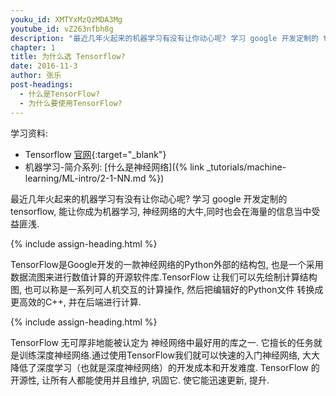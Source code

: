 ```yaml
---
youku_id: XMTYxMzQzMDA3Mg
youtube_id: vZ263nfbh8g
description: "最近几年火起来的机器学习有没有让你动心呢? 学习 google 开发定制的 tensorflow, 能让你成为机器学习, 神经网络的大牛,同时也会在海量的信息当中受益匪浅."
chapter: 1
title: 为什么选 Tensorflow?
date: 2016-11-3
author: 张乐
post-headings:
  - 什么是TensorFlow?
  - 为什么要使用TensorFlow?
---
```



学习资料:
  * Tensorflow [官网](https://www.tensorflow.org/){:target="_blank"}
  * 机器学习-简介系列: [什么是神经网络]({% link _tutorials/machine-learning/ML-intro/2-1-NN.md %})


最近几年火起来的机器学习有没有让你动心呢?
学习 google 开发定制的 tensorflow, 能让你成为机器学习, 神经网络的大牛,同时也会在海量的信息当中受益匪浅.

{% include assign-heading.html %}

TensorFlow是Google开发的一款神经网络的Python外部的结构包,
也是一个采用数据流图来进行数值计算的开源软件库.TensorFlow 让我们可以先绘制计算结构图, 
也可以称是一系列可人机交互的计算操作,
然后把编辑好的Python文件 转换成 更高效的C++, 并在后端进行计算.

{% include assign-heading.html %}

TensorFlow 无可厚非地能被认定为 神经网络中最好用的库之一.
它擅长的任务就是训练深度神经网络.通过使用TensorFlow我们就可以快速的入门神经网络,
大大降低了深度学习（也就是深度神经网络）的开发成本和开发难度.
TensorFlow 的开源性, 让所有人都能使用并且维护, 巩固它. 使它能迅速更新, 提升.
